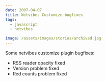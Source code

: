 ```yaml
---
date: 2007-04-07
title: Netvibes Customize bugfixes
tags:
  - javascript
  - netvibes

image: /assets/images/stories/archived.jpg
---
```


Some netvibes customize plugin bugfixes:

 - RSS reader opacity fixed
 - Version problem fixed
 - Red counts problem fixed
